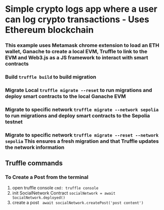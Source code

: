 # Simple crypto logs app where a user can log crypto transactions - Uses Ethereum blockchain
### <p>This example uses Metamask chrome extension to load an ETH wallet, Ganache to create a local EVM, Truffle to link to the EVM and Web3.js as a JS framework to interact with smart contracts</p>

### Build `truffle build` to build migration
### Migrate Local `truffle migrate --reset` to run migrations and deploy smart contracts to the local Ganache EVM
### Migrate to specific network `truffle migrate --network sepolia` to run migrations and deploy smart contracts to the Sepolia testnet
### Migrate to specific network `truffle migrate --reset --network sepolia` This ensures a fresh migration and that Truffle updates the network information


## Truffle commands
### To Create a Post from the terminal
1. open truffle console 
    `cmd: truffle console`
2. init SocialNetwork Contract
    `socialNetwork = await SocialNetwork.deployed()`
3. create a post
   ` await socialNetwork.createPost('post content')`